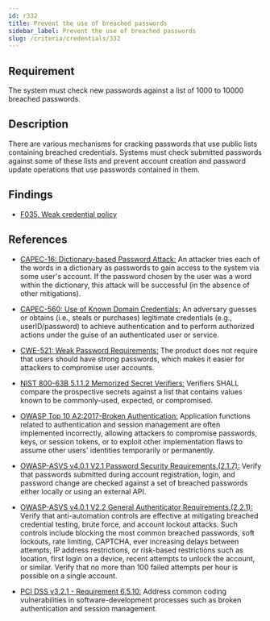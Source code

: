 ```yaml
---
id: r332
title: Prevent the use of breached passwords
sidebar_label: Prevent the use of breached passwords
slug: /criteria/credentials/332
---
```


## Requirement

The system must check new passwords
against a list of 1000 to 10000 breached passwords.

## Description

There are various mechanisms for cracking passwords
that use public lists containing breached credentials.
Systems must check submitted passwords against some of these lists and prevent
account creation and password update operations that use passwords contained in
them.

## Findings

- [F035. Weak credential policy](https://fluidattacks.com/products/rules/findings/035/)

## References

- [CAPEC-16: Dictionary-based Password Attack:](http://capec.mitre.org/data/definitions/16.html)
An attacker tries each of the words in a dictionary as passwords to gain access
to the system via some user's account.
If the password chosen by the user was a word within the dictionary,
this attack will be successful (in the absence of other mitigations).

- [CAPEC-560: Use of Known Domain Credentials:](http://capec.mitre.org/data/definitions/560.html)
An adversary guesses or obtains (i.e., steals or purchases) legitimate
credentials (e.g., userID/password) to achieve authentication and to perform
authorized actions under the guise of an authenticated user or service.

- [CWE-521: Weak Password Requirements:](https://cwe.mitre.org/data/definitions/521.html)
The product does not require that users should have strong passwords,
which makes it easier for attackers to compromise user accounts.

- [NIST 800-63B 5.1.1.2 Memorized Secret Verifiers:](https://pages.nist.gov/800-63-3/sp800-63b.html)
Verifiers SHALL compare the prospective secrets against a list that contains
values known to be commonly-used, expected, or compromised.

- [OWASP Top 10 A2:2017-Broken Authentication:](https://owasp.org/www-project-top-ten/OWASP_Top_Ten_2017/Top_10-2017_A2-Broken_Authentication)
Application functions related to authentication and session management are
often implemented incorrectly,
allowing attackers to compromise passwords, keys, or session tokens,
or to exploit other implementation flaws to assume other users' identities
temporarily or permanently.

- [OWASP-ASVS v4.0.1 V2.1 Password Security Requirements.(2.1.7):](https://owasp.org/www-project-application-security-verification-standard/)
Verify that passwords submitted during account registration, login, and
password change are checked against a set of breached passwords either locally
or using an external API.

- [OWASP-ASVS v4.0.1 V2.2 General Authenticator Requirements.(2.2.1):](https://owasp.org/www-project-application-security-verification-standard/)
Verify that anti-automation controls are effective at mitigating breached
credential testing, brute force, and account lockout attacks.
Such controls include blocking the most common breached passwords,
soft lockouts, rate limiting, CAPTCHA, ever increasing delays between attempts,
IP address restrictions,
or risk-based restrictions such as location, first login on a device,
recent attempts to unlock the account, or similar.
Verify that no more than 100 failed attempts per hour is possible on a single
account.

- [PCI DSS v3.2.1 - Requirement 6.5.10:](https://www.pcisecuritystandards.org/documents/PCI_DSS_v3-2-1.pdf)
Address common coding vulnerabilities in software-development processes such as
broken authentication and session management.
